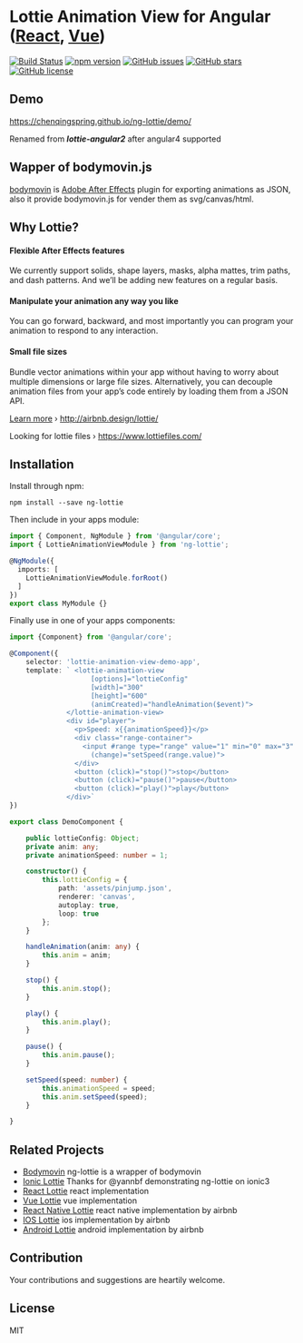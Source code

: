 # Lottie Animation View for Angular ([React](https://github.com/chenqingspring/react-lottie), [Vue](https://github.com/chenqingspring/vue-lottie))

[![Build Status](https://travis-ci.org/chenqingspring/ng-lottie.svg?branch=master)](https://travis-ci.org/chenqingspring/ng-lottie)
[![npm version](https://badge.fury.io/js/ng-lottie.svg)](http://badge.fury.io/js/ng-lottie)
[![GitHub issues](https://img.shields.io/github/issues/chenqingspring/ng-lottie.svg)](https://github.com/chenqingspring/ng-lottie/issues)
[![GitHub stars](https://img.shields.io/github/stars/chenqingspring/ng-lottie.svg)](https://github.com/chenqingspring/ng-lottie/stargazers)
[![GitHub license](https://img.shields.io/badge/license-MIT-blue.svg)](https://raw.githubusercontent.com/chenqingspring/ng-lottie/master/LICENSE)

## Demo
https://chenqingspring.github.io/ng-lottie/demo/

Renamed from ***lottie-angular2*** after angular4 supported

## Wapper of bodymovin.js

[bodymovin](https://github.com/bodymovin/bodymovin) is [Adobe After Effects](http://www.adobe.com/products/aftereffects.html) plugin for exporting animations as JSON, also it provide bodymovin.js for vender them as svg/canvas/html.

## Why Lottie?

#### Flexible After Effects features
We currently support solids, shape layers, masks, alpha mattes, trim paths, and dash patterns. And we’ll be adding new features on a regular basis.

#### Manipulate your animation any way you like
You can go forward, backward, and most importantly you can program your animation to respond to any interaction.

#### Small file sizes
Bundle vector animations within your app without having to worry about multiple dimensions or large file sizes. Alternatively, you can decouple animation files from your app’s code entirely by loading them from a JSON API.

[Learn more](http://airbnb.design/introducing-lottie/) › http://airbnb.design/lottie/

Looking for lottie files › https://www.lottiefiles.com/

## Installation

Install through npm:
```
npm install --save ng-lottie
```

Then include in your apps module:

```typescript
import { Component, NgModule } from '@angular/core';
import { LottieAnimationViewModule } from 'ng-lottie';

@NgModule({
  imports: [
    LottieAnimationViewModule.forRoot()
  ]
})
export class MyModule {}
```

Finally use in one of your apps components:
```typescript
import {Component} from '@angular/core';

@Component({
    selector: 'lottie-animation-view-demo-app',
    template: ` <lottie-animation-view
                    [options]="lottieConfig"
                    [width]="300"
                    [height]="600"
                    (animCreated)="handleAnimation($event)">
              </lottie-animation-view>
              <div id="player">
                <p>Speed: x{{animationSpeed}}</p>
                <div class="range-container">
                  <input #range type="range" value="1" min="0" max="3" step="0.5"
                    (change)="setSpeed(range.value)">
                </div>
                <button (click)="stop()">stop</button>
                <button (click)="pause()">pause</button>
                <button (click)="play()">play</button>
              </div>`
})

export class DemoComponent {

    public lottieConfig: Object;
    private anim: any;
    private animationSpeed: number = 1;

    constructor() {
        this.lottieConfig = {
            path: 'assets/pinjump.json',
            renderer: 'canvas',
            autoplay: true,
            loop: true
        };
    }

    handleAnimation(anim: any) {
        this.anim = anim;
    }

    stop() {
        this.anim.stop();
    }

    play() {
        this.anim.play();
    }

    pause() {
        this.anim.pause();
    }

    setSpeed(speed: number) {
        this.animationSpeed = speed;
        this.anim.setSpeed(speed);
    }

}

```

## Related Projects

* [Bodymovin](https://github.com/bodymovin/bodymovin) ng-lottie is a wrapper of bodymovin
* [Ionic Lottie](https://github.com/yannbf/ionic-lottie) Thanks for @yannbf demonstrating ng-lottie on ionic3
* [React Lottie](https://github.com/chenqingspring/react-lottie) react implementation
* [Vue Lottie](https://github.com/chenqingspring/vue-lottie) vue implementation
* [React Native Lottie](https://github.com/airbnb/lottie-react-native) react native implementation by airbnb
* [IOS Lottie](https://github.com/airbnb/lottie-ios) ios implementation by airbnb
* [Android Lottie](https://github.com/airbnb/lottie-android) android implementation by airbnb

## Contribution

Your contributions and suggestions are heartily welcome.

## License

MIT
